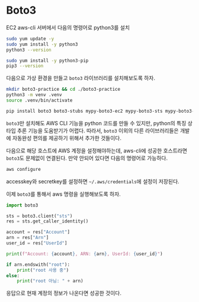 # Boto3
EC2 aws-cli 서버에서 다음의 명령어로 python3를 설치
```sh
sudo yum update -y
sudo yum install -y python3
python3 --version

sudo yum install -y python3-pip
pip3 --version
```

다음으로 가상 환경을 만들고 `boto3` 라이브러리를 설치해보도록 하자.

```sh
mkdir boto3-practice && cd ./boto3-practice
python3 -m venv .venv
source .venv/bin/activate

pip install boto3 boto3-stubs mypy-boto3-ec2 mypy-boto3-sts mypy-boto3-iam
```
`boto3`만 설치해도 AWS CLI 기능을 python 코드를 만들 수 있지만, python의 특징 상 타입 추론 기능을 도움받기가 어렵다. 따라서, `boto3` 이외의 다른 라이브러리들은 개발에 자동완성 편의를 제공하기 위해서 추가한 것들이다.

다음으로 해당 호스트에 AWS 계정을 설정해야하는데, aws-cli에 성공한 호스트라면 `boto3`도 문제없이 연결된다. 만약 안되어 있다면 다음의 명령어로 가능하다.

```sh
aws configure
```
accesskey와 secretkey를 설정하면 `~/.aws/credentials`에 설정이 저장된다.

이제 `boto3`를 통해서 aws 명령을 실행해보도록 하자.

```py
import boto3

sts = boto3.client("sts")
res = sts.get_caller_identity()

account = res["Account"]
arn = res["Arn"]
user_id = res["UserId"]

print(f"Account: {account}, ARN: {arn}, UserId: {user_id}")

if arn.endswith("root"):
    print("root 사용 중")
else:
    print("root 아님: " + arn)
```
응답으로 현재 계정의 정보가 나온다면 성공한 것이다.
